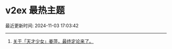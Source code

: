 # v2ex 最热主题

最近更新时间: 2024-11-03 17:03:42

--- 
1. [关于「天才少女」姜萍，最终定论来了。](https://www.v2ex.com/t/1086138) 
